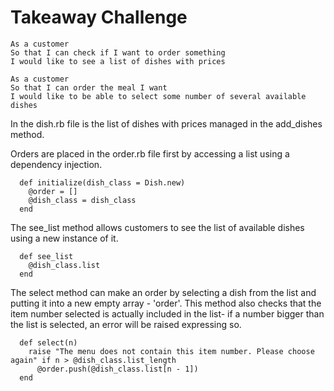 # Takeaway Challenge

```
As a customer
So that I can check if I want to order something
I would like to see a list of dishes with prices

As a customer
So that I can order the meal I want
I would like to be able to select some number of several available dishes
```

In the dish.rb file is the list of dishes with prices managed in the add_dishes method.

Orders are placed in the order.rb file first by accessing a list using a dependency injection.

```
  def initialize(dish_class = Dish.new)
    @order = []
    @dish_class = dish_class
  end
```

The see_list method allows customers to see the list of available dishes using a new instance of it.
```
  def see_list
    @dish_class.list
  end
```

The select method can make an order by selecting a dish from the list and putting it into a new empty array - 'order'. This method also checks that the item number selected is actually included in the list- if a number bigger than the list is selected, an error will be raised expressing so.

```
  def select(n)
    raise "The menu does not contain this item number. Please choose again" if n > @dish_class.list_length
      @order.push(@dish_class.list[n - 1])
  end
```
